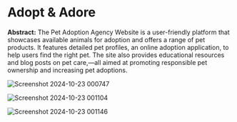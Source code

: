 
# Adopt & Adore

**Abstract:**
The Pet Adoption Agency Website is a user-friendly platform that showcases available animals for adoption and offers a range of pet products. It features detailed pet profiles, an online adoption application, to help users find the right pet. The site also provides educational resources and blog posts on pet care,—all aimed at promoting responsible pet ownership and increasing pet adoptions.

![Screenshot 2024-10-23 000747](https://github.com/user-attachments/assets/a409a288-0b54-4a9c-8652-8c43fc8da0fd)

![Screenshot 2024-10-23 001104](https://github.com/user-attachments/assets/49b61fd7-30e1-4dd7-98fb-40cff31a847b)

![Screenshot 2024-10-23 001146](https://github.com/user-attachments/assets/587deab5-e944-4bbb-bc14-eb66615305a1)


